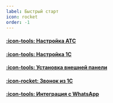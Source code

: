 ```yaml
---
label: Быстрый старт
icon: rocket
order: -1
---
```


#### [:icon-tools: Настройка АТС](/get-started/nastroyka_ats)
#### [:icon-tools: Настройка 1C](/get-started/nastroyka_1c/)
#### [:icon-tools: Установка внешней панели](/get-started/install)
#### [:icon-rocket: Звонок из 1С](/get-started/proverka_integracii)
#### [:icon-tools: Интеграция с WhatsApp](/get-started/whatsapp)
